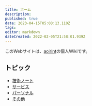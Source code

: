 ```yaml
---
title: ホーム
description: 
published: true
date: 2023-04-15T05:00:13.110Z
tags: 
editor: markdown
dateCreated: 2022-02-05T21:58:01.939Z
---
```


このWebサイトは、[aoirint](https://github.com/aoirint)の個人Wikiです。

## トピック

- [技術ノート](/technote)
- [サービス](/services)
- [パーソナル](/personal)
- [その他](/others)
